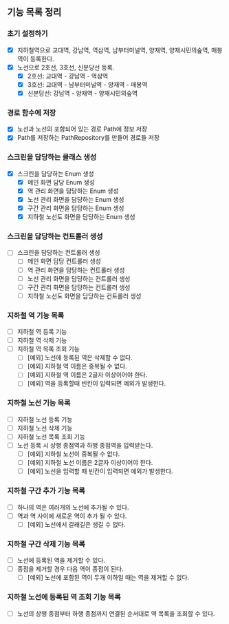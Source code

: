 ## 기능 목록 정리
### 초기 설정하기
- [x] 지하철역으로 교대역, 강남역, 역삼역, 남부터미널역, 양재역, 양재시민의숲역, 매봉역이 등록한다.
- [x] 노선으로 2호선, 3호선, 신분당선 등록.
    - [x] 2호선: 교대역 - 강남역 - 역삼역
    - [x] 3호선: 교대역 - 남부터미널역 - 양재역 - 매봉역
    - [x] 신분당선: 강남역 - 양재역 - 양재시민의숲역

### 경로 함수에 저장
- [x] 노선과 노선의 포함되어 있는 경로 Path에 정보 저장
- [x] Path를 저장하는 PathRepository를 만들어 경로들 저장

### 스크린을 담당하는 클래스 생성
- [x] 스크린을 담당하는 Enum 생성
  - [x] 메인 화면 담당 Enum 생성
  - [x] 역 관리 화면을 담당하는 Enum 생성
  - [x] 노선 관리 화면을 담당하는 Enum 생성
  - [x] 구간 관리 화면을 담당하는 Enum 생성
  - [x] 지하철 노선도 화면을 담당하는 Enum 생성

### 스크린을 담당하는 컨트롤러 생성
- [ ] 스크린을 담당하는 컨트롤러 생성
  - [ ] 메인 화면 담당 컨트롤러 생성
  - [ ] 역 관리 화면을 담당하는 컨트롤러 생성
  - [ ] 노선 관리 화면을 담당하는 컨트롤러 생성
  - [ ] 구간 관리 화면을 담당하는 컨트롤러 생성
  - [ ] 지하철 노선도 화면을 담당하는 컨트롤러 생성

### 지하철 역 기능 목록
- [ ] 지하철 역 등록 기능
- [ ] 지하철 역 삭제 기능
- [ ] 지하철 역 목록 조회 기능
    - [ ] [예외] 노선에 등록된 역은 삭제할 수 없다.
    - [ ] [예외] 지하철 역 이름은 중복될 수 없다.
    - [ ] [예외] 지하철 역 이름은 2글자 이상이어야 한다.
    - [ ] [예외] 역을 등록할때 빈칸이 입력되면 예외가 발생한다.

### 지하철 노선 기능 목록
- [ ] 지하철 노선 등록 기능
- [ ] 지하철 노선 삭제 기능
- [ ] 지하철 노선 목록 조회 기능
- [ ] 노선 등록 시 상행 종점역과 하행 종점역을 입력받는다.
    - [ ] [예외] 지하철 노선이 중복될 수 없다.
    - [ ] [예외] 지하철 노선 이름은 2글자 이상이어야 한다.
    - [ ] [예외] 노선을 입력할 때 빈칸이 입력되면 예외가 발생한다.

### 지하철 구간 추가 기능 목록
- [ ] 하나의 역은 여러개의 노선에 추가될 수 있다.
- [ ] 역과 역 사이에 새로운 역이 추가 될 수 있다.
    - [ ] [예외] 노선에서 갈래길은 생길 수 없다.

### 지하철 구간 삭제 기능 목록
- [ ] 노선에 등록된 역을 제거할 수 있다.
- [ ] 종점을 제거할 경우 다음 역이 종점이 된다.
    - [ ] [예외] 노선에 포함된 역이 두개 이하일 때는 역을 제거할 수 없다.

### 지하철 노선에 등록된 역 조회 기능 목록
- [ ] 노선의 상행 종점부터 하행 종점까지 연결된 순서대로 역 목록을 조회할 수 있다.